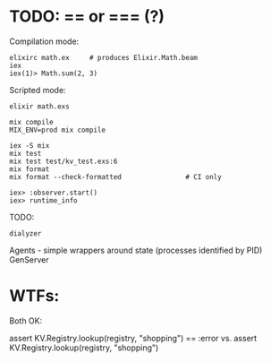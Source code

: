# TODO: == or === (?)

Compilation mode:

```
elixirc math.ex     # produces Elixir.Math.beam
iex
iex(1)> Math.sum(2, 3)
```

Scripted mode:

```
elixir math.exs
```

```
mix compile
MIX_ENV=prod mix compile

iex -S mix
mix test
mix test test/kv_test.exs:6
mix format
mix format --check-formatted                # CI only
```

```
iex> :observer.start()
iex> runtime_info
```

TODO:

```
dialyzer
```

Agents - simple wrappers around state (processes identified by PID)
GenServer


WTFs:
====

Both OK:

assert KV.Registry.lookup(registry, "shopping") == :error
vs.
assert KV.Registry.lookup(registry, "shopping")

